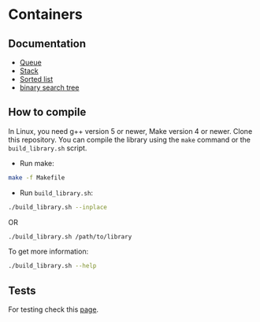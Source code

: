 # Containers
## Documentation 
* [Queue](https://github.com/Chukak/containers/blob/master/docs/queue.md)
* [Stack](https://github.com/Chukak/containers/blob/master/docs/stack.md)
* [Sorted list](https://github.com/Chukak/containers/blob/master/docs/sorted_list.md)
* [binary search tree](https://github.com/Chukak/containers/blob/master/docs/bst.md)

## How to compile
In Linux, you need g++ version 5 or newer, Make version 4 or newer. Clone this repository.
You can compile the library using the `make` command or the `build_library.sh` script.
* Run make:
```bash
make -f Makefile
```
* Run `build_library.sh`:
```bash
./build_library.sh --inplace
```
OR
```bash
./build_library.sh /path/to/library
```
To get more information:
```bash
./build_library.sh --help
```
## Tests
For testing check this [page](https://github.com/Chukak/containers/blob/master/tests/README.md).

